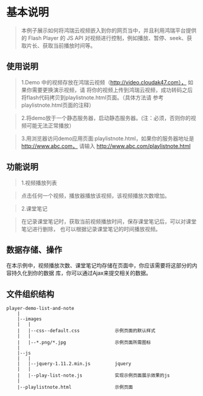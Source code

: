 基本说明
===================
>本例子展示如何将鸿瑞云视频嵌入到你的网页当中，并且利用鸿瑞平台提供的 Flash Player 的 JS
API 对视频进行控制，例如播放、暂停、seek、获取片长、获取当前播放时间等。

使用说明
-------------
>1.Demo 中的视频存放在鸿瑞云视频（http://video.cloudak47.com），
如果你需要更换演示视频，请
将你的视频上传到鸿瑞云视频，成功转码之后将flash代码拷贝到playlistnote.html页面。（具体方法请
参考playlistnote.html页面的注释）

>2.将demo放于一个静态服务器，启动静态服务器。(注：必须，否则你的视频可能无法正常播放）

>3.用浏览器访问demo应用页面:playlistnote.html，如果你的服务器地址是 
http://www.abc.com，
请输入 
http://www.abc.com/playlistnote.html

功能说明
-------------
>1.视频播放列表

>点击任何一个视频，播放器播放该视频，该视频播放次数增加。

>2.课堂笔记

>在记录课堂笔记时，获取当前视频播放时间，保存课堂笔记后，可以对课堂笔记进行删除，
也可以根据记录课堂笔记的时间播放视频。

数据存储、操作
-------------
>
在本示例中，视频播放次数、课堂笔记均存储在页面中，你应该需要将这部分的内容持久化到你的数据
库，你可以通过Ajax来提交相关的数据。

文件组织结构
-------------
```
player-demo-list-and-note
	|
	|--images
	|	|
	|	|--css--default.css		        示例页面的默认样式 
	|	|
	|	|--*.png/*.jpg			        示例页面所需图标
	|
	|--js
	|	|
	|	|--jquery-1.11.2.min.js			jquery
	|	|
	|	|--play-list-note.js			实现示例页面展示效果的js
	|
	|--playlistnote.html				示例页面
```
	

